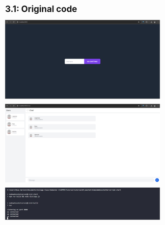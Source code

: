# 3.1: Original code
![enter_uname](./img/enter_username.png)

![chat](./img/chat.png)

![server](./img/running_server.png)